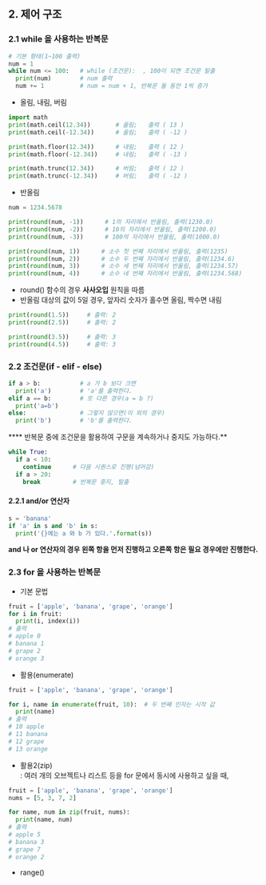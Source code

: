 ## 2. 제어 구조
### 2.1 while 을 사용하는 반복문
```py
# 기본 형태(1~100 출력)
num = 1
while num <= 100:   # while (조건문):  , 100이 되면 조건문 탈출
  print(num)        # num 출력
  num += 1          # num = num + 1, 반복문 돌 동안 1씩 증가
```  
* 올림, 내림, 버림  
```py
import math
print(math.ceil(12.34))       # 올림;   출력 ( 13 )
print(math.ceil(-12.34))      # 올림;   출력 ( -12 )

print(math.floor(12.34))      # 내림;   출력 ( 12 )
print(math.floor(-12.34))     # 내림;   출력 ( -13 )

print(math.trunc(12.34))      # 버림;   출력 ( 12 )
print(math.trunc(-12.34))     # 버림;   출력 ( -12 )
```  
* 반올림  
```py
num = 1234.5678

print(round(num, -1))      # 1의 자리에서 반올림, 출력(1230.0)
print(round(num, -2))      # 10의 자리에서 반올림, 출력(1200.0)
print(round(num, -3))      # 100의 자리에서 반올림, 출력(1000.0)

print(round(num, 1))      # 소수 첫 번째 자리에서 반올림, 출력(1235)  
print(round(num, 2))      # 소수 두 번째 자리에서 반올림, 출력(1234.6)
print(round(num, 3))      # 소수 세 번째 자리에서 반올림, 출력(1234.57)
print(round(num, 4))      # 소수 네 번째 자리에서 반올림, 출력(1234.568)
```
- round() 함수의 경우 **사사오입** 원칙을 따름  
- 반올림 대상의 값이 5일 경우, 앞자리 숫자가 홀수면 올림, 짝수면 내림
```py
print(round(1.5))     # 출력: 2
print(round(2.5))     # 출력: 2

print(round(3.5))     # 출력: 3
print(round(4.5))     # 출력: 3
```

### 2.2 조건문(if - elif - else)
```py
if a > b:           # a 가 b 보다 크면
  print('a')        # 'a'를 출력한다.
elif a == b:        # 또 다른 경우(a = b ?)
  print('a=b')      
else:               # 그렇지 않으면(이 외의 경우)
  print('b')        # 'b'를 출력한다.
```
****  반복문 중에 조건문을 활용하여 구문을 계속하거나 중지도 가능하다.**
```py
while True:
  if a < 10:
    continue      # 다음 시퀀스로 진행(넘어감)
  if a > 20:
    break         # 반복문 중지, 탈출
```
#### 2.2.1 and/or 연산자
```py
s = 'banana'
if 'a' in s and 'b' in s:
  print('{}에는 a 와 b 가 있다.'.format(s))
```
**and 나 or 연산자의 경우 왼쪽 항을 먼저 진행하고 오른쪽 항은 필요 경우에만 진행한다.**

### 2.3 for 을 사용하는 반복문
* 기본 문법
```py
fruit = ['apple', 'banana', 'grape', 'orange']
for i in fruit:
  print(i, index(i))
# 출력
# apple 0
# banana 1
# grape 2
# orange 3
```
* 활용(enumerate)  
```py
fruit = ['apple', 'banana', 'grape', 'orange']

for i, name in enumerate(fruit, 10):  # 두 번째 인자는 시작 값
  print(name)
# 출력
# 10 apple
# 11 banana
# 12 grape
# 13 orange
```
* 활용2(zip)  
: 여러 개의 오브젝트나 리스트 등을 for 문에서 동시에 사용하고 싶을 때,
```py
fruit = ['apple', 'banana', 'grape', 'orange']
nums = [5, 3, 7, 2]

for name, num in zip(fruit, nums):
  print(name, num)
# 출력
# apple 5
# banana 3
# grape 7
# orange 2
```
* range()
```py

```
